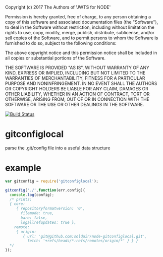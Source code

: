Copyright (c) 2017 The Authors of 'JWTS for NODE'

Permission is hereby granted, free of charge, to any person obtaining a copy of
this software and associated documentation files (the "Software"), to deal in
the Software without restriction, including without limitation the rights to
use, copy, modify, merge, publish, distribute, sublicense, and/or sell copies of
the Software, and to permit persons to whom the Software is furnished to do so,
subject to the following conditions:

The above copyright notice and this permission notice shall be included in all
copies or substantial portions of the Software.

THE SOFTWARE IS PROVIDED "AS IS", WITHOUT WARRANTY OF ANY KIND, EXPRESS OR
IMPLIED, INCLUDING BUT NOT LIMITED TO THE WARRANTIES OF MERCHANTABILITY, FITNESS
FOR A PARTICULAR PURPOSE AND NONINFRINGEMENT. IN NO EVENT SHALL THE AUTHORS OR
COPYRIGHT HOLDERS BE LIABLE FOR ANY CLAIM, DAMAGES OR OTHER LIABILITY, WHETHER
IN AN ACTION OF CONTRACT, TORT OR OTHERWISE, ARISING FROM, OUT OF OR IN
CONNECTION WITH THE SOFTWARE OR THE USE OR OTHER DEALINGS IN THE SOFTWARE.

[![Build Status](https://travis-ci.org/soldair/node-gitconfiglocal.svg?branch=master)](https://travis-ci.org/soldair/node-gitconfiglocal)

gitconfiglocal
==============

parse the .git/config file into a useful data structure


example
=======

```js
var gitconfig = require('gitconfiglocal');

gitconfig('./',function(err,config){
  console.log(config);
  /* prints:
  { core: 
     { repositoryformatversion: '0',
       filemode: true,
       bare: false,
       logallrefupdates: true },
    remote: 
     { origin: 
        { url: 'git@github.com:soldair/node-gitconfiglocal.git',
          fetch: '+refs/heads/*:refs/remotes/origin/*' } } }
  */
});


```
